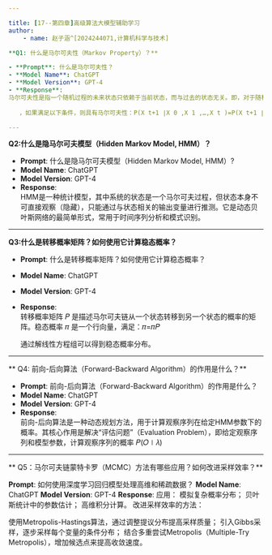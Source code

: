 ```yaml
---

title: [17--第四章]高级算法大模型辅助学习
author:
    - name: 赵子涵^[2024244071,计算机科学与技术]

**Q1: 什么是马尔可夫性（Markov Property）？**

- **Prompt**: 什么是马尔可夫性？
- **Model Name**: ChatGPT
- **Model Version**: GPT-4
- **Response**:  
马尔可夫性是指一个随机过程的未来状态只依赖于当前状态，而与过去的状态无关。即，对于随机过程 𝑋𝑡
  
   ，如果满足以下条件，则具有马尔可夫性：P(X t+1​ ∣X 0 ,X 1​ ,…,X t​ )=P(X t+1​ ∣X t​ )

---
```


**Q2:什么是隐马尔可夫模型（Hidden Markov Model, HMM）？**

- **Prompt**: 什么是隐马尔可夫模型（Hidden Markov Model, HMM）?
- **Model Name**: ChatGPT
- **Model Version**: GPT-4
- **Response**:  
HMM是一种统计模型，其中系统的状态是一个马尔可夫过程，但状态本身不可直接观察（隐藏），只能通过与状态相关的输出变量进行推测。它是动态贝叶斯网络的最简单形式，常用于时间序列分析和模式识别。

---

**Q3:什么是转移概率矩阵？如何使用它计算稳态概率？**

- **Prompt**: 什么是转移概率矩阵？如何使用它计算稳态概率？
- **Model Name**: ChatGPT
- **Model Version**: GPT-4
- **Response**:  
转移概率矩阵 𝑃 是描述马尔可夫链从一个状态转移到另一个状态的概率的矩阵。稳态概率 𝜋 是一个行向量，满足：𝜋=𝜋𝑃
  
  通过解线性方程组可以得到稳态概率分布。

---

** Q4: 前向-后向算法（Forward-Backward Algorithm）的作用是什么？**

- **Prompt**: 前向-后向算法（Forward-Backward Algorithm）的作用是什么？
- **Model Name**: ChatGPT
- **Model Version**: GPT-4
- **Response**:  
前向-后向算法是一种动态规划方法，用于计算观察序列在给定HMM参数下的概率。其核心作用是解决“评估问题”（Evaluation Problem），即给定观察序列和模型参数，计算观察序列的概率 𝑃(𝑂∣𝜆)


---

** Q5：马尔可夫链蒙特卡罗（MCMC）方法有哪些应用？如何改进采样效率？**

**Prompt**: 如何使用深度学习回归模型处理高维和稀疏数据？
**Model Name**: ChatGPT
**Model Version**: GPT-4
**Response**: 应用：
模拟复杂概率分布；
贝叶斯统计中的参数估计；
高维积分计算。
改进采样效率的方法：

使用Metropolis-Hastings算法，通过调整提议分布提高采样质量；
引入Gibbs采样，逐步采样每个变量的条件分布；
结合多重尝试Metropolis（Multiple-Try Metropolis），增加候选点来提高收敛速度。
